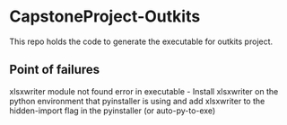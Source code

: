 # CapstoneProject-Outkits
This repo holds the code to generate the executable for outkits project.

## Point of failures
xlsxwriter module not found error in executable - Install xlsxwriter on the python environment that pyinstaller is using and add xlsxwriter to the hidden-import flag in the pyinstaller (or auto-py-to-exe)
